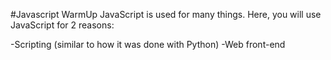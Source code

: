 #Javascript WarmUp
JavaScript is used for many things. Here, you will use JavaScript for 2 reasons:

-Scripting (similar to how it was done with Python)
-Web front-end
